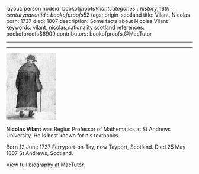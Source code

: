 layout: person
nodeid: bookofproofs$Vilant
categories: history,18th-century
parentid: bookofproofs$52
tags: origin-scotland
title: Vilant, Nicolas
born: 1737
died: 1807
description: Some facts about Nicolas Vilant
keywords: vilant, nicolas,nationality scotland
references: bookofproofs$6909
contributors: bookofproofs,@MacTutor

---


---

![Vilant.jpg](https://github.com/bookofproofs/bookofproofs.github.io/blob/main/_sources/_assets/images/portraits/Vilant.jpg?raw=true)

**Nicolas Vilant** was Regius Professor of Mathematics at St Andrews University. He is best known for his textbooks.

Born 12 June 1737 Ferryport-on-Tay, now Tayport, Scotland. Died 25 May 1807 St Andrews, Scotland.


View full biography at [MacTutor](https://mathshistory.st-andrews.ac.uk/Biographies/Vilant/).